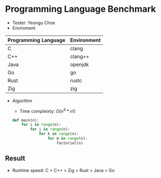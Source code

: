 # Programming Language Benchmark
- Tester: Yeongu Choe
- Enviroment


| Programming Language | Environment |
| -------------------- | ----------- |
| C                    | clang       |
| C++                  | clang++     |
| Java                 | openjdk     |
| Go                   | go          |
| Rust                 | rustc       |
| Zig                  | zig         |

- Algorithm
  - Time compleixty: $O(n^4 * n!)$

  ```python
  def main(n):
      for i in range(n):
          for j in range(n):
              for k in range(n):
                  for m in range(n):
                      factorial(n)
  ```

## Result
- Runtime speed: C > C++ > Zig > Rust > Java > Go
